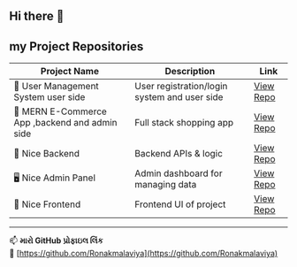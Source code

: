 ## Hi there 👋

## my Project Repositories

| Project Name | Description | Link |
|--------------|-------------|------|
| 👤 User Management System user side | User registration/login system and user side  | [View Repo](https://github.com/Ronakmalaviya/user) |
| 🛒 MERN E-Commerce App ,backend and admin side | Full stack shopping app | [View Repo](https://github.com/Ronakmalaviya/mern-ecommerce) |
| 🔧 Nice Backend | Backend APIs & logic | [View Repo](https://github.com/Ronakmalaviya/nice-backend-master) |
| 🖥️ Nice Admin Panel | Admin dashboard for managing data | [View Repo](https://github.com/Ronakmalaviya/nice-admin-master) |
| 🎨 Nice Frontend | Frontend UI of project | [View Repo](https://github.com/Ronakmalaviya/nice-frontend-master) |

---

📫 **મારો GitHub પ્રોફાઇલ લિંક**  
🔗 [https://github.com/Ronakmalaviya](https://github.com/Ronakmalaviya)
